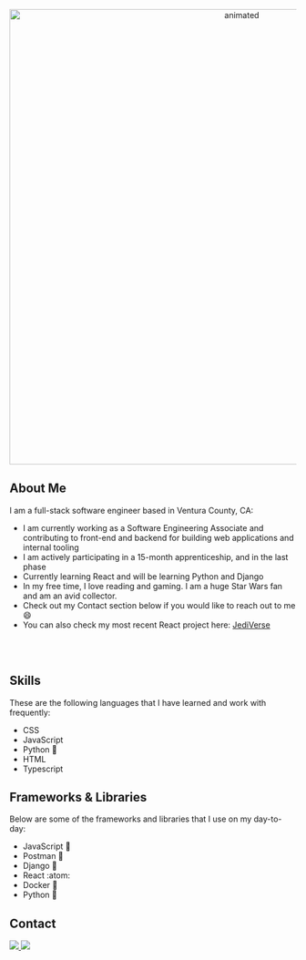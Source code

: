 <p align="center" >
<img  width=800 src="krystallopez.gif" alt="animated"/>
</p>

## About Me 

I am a full-stack software engineer based in Ventura County, CA: 

- I am currently working as a Software Engineering Associate and contributing to front-end and backend for building web applications and internal tooling 
- I am actively participating in a 15-month apprenticeship, and in the last phase 
- Currently learning React and will be learning Python and Django
- In my free time, I love reading and gaming. I am a huge Star Wars fan and am an avid collector.
- Check out my Contact section below if you would like to reach out to me :smile:
- You can also check my most recent React project here: [JediVerse](https://jediverse.onrender.com/)
 
<!---My name is Krystal Lopez, I love all things pop culture, especially Star Wars. I am a software engineer currently working as an Engineering Associate at Cisco Systems. I have recently learned JavaScript and I am now learning Python. What was once just curiosity has now turned into a career for me and I love learning new things. I am currently working on mastering React and improving my skills in JavaScript. I am also learning Python as well. -->
<br><br/>
<img src="https://komarev.com/ghpvc/?username=krystallopez&style=flat-square&color=blue" alt=""/>

## Skills 

These are the following languages that I have learned and work with frequently: 

- CSS 
- JavaScript
- Python :snake:
- HTML
- Typescript 

<!-- CSS | JavaScript | Python | HTML | Typescript -->

<!--  <img src="https://img.shields.io/badge/CSS3-1572B6?style=for-the-badge&logo=css3&logoColor=white"> <img src="https://img.shields.io/badge/HTML5-E34F26?style=for-the-badge&logo=html5&logoColor=white"> <img src="https://img.shields.io/badge/JavaScript-323330?style=for-the-badge&logo=javascript&logoColor=F7DF1E"> <img src="https://img.shields.io/badge/Python-FFD43B?style=for-the-badge&logo=python&logoColor=blue"> <img src="https://img.shields.io/badge/Ruby-CC342D?style=for-the-badge&logo=ruby&logoColor=white">  -->






## Frameworks & Libraries 

Below are some of the frameworks and libraries that I use on my day-to-day: 

- JavaScript 💽
- Postman 🚀
- Django 🔴
- React :atom:
- Docker 🐳
- Python 🐍

 <!-- Ruby on Rails | Express.js | Python | Node.js | Postman | React | Docker -->
 
<!-- <img src="https://img.shields.io/badge/Ruby_on_Rails-CC0000?style=for-the-badge&logo=ruby-on-rails&logoColor=white"> <img src="https://img.shields.io/badge/Express.js-000000?style=for-the-badge&logo=express&logoColor=white"> <img src="https://img.shields.io/badge/Node.js-339933?style=for-the-badge&logo=nodedotjs&logoColor=white"> <img src="https://img.shields.io/badge/Postman-FF6C37?style=for-the-badge&logo=Postman&logoColor=white"> <img src ="https://img.shields.io/badge/React-20232A?style=for-the-badge&logo=react&logoColor=61DAFB"> <img src="https://img.shields.io/badge/Vue.js-35495E?style=for-the-badge&logo=vuedotjs&logoColor=4FC08D"> <img src="https://img.shields.io/badge/Sequelize-52B0E7?style=for-the-badge&logo=Sequelize&logoColor=white"> -->

## Contact 
<a href="mailto:lopekrystal10@gmail.com">
<img src="https://img.shields.io/badge/lopezkrystal10@gmail.com-D14836?style=for-the-badge&logo=gmail&logoColor=white">
</a>

<a href="https://www.linkedin.com/in/krystallopez30/">
  <img src="https://img.shields.io/badge/LinkedIn-0077B5?style=for-the-badge&logo=linkedin&logoColor=white">
 </a>

